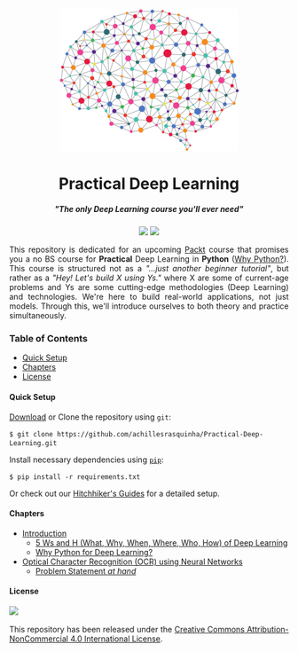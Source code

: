 <!-- Header -->
<div align="center">
    <img src=".github/logo-dl.png" height="256"/>
    <h1>Practical Deep Learning</h1>
    <h5>
        <em>
            "The only Deep Learning course you'll ever need"
        </em>
    </h5>
</div>
<!-- end Header -->

<!-- shields -->
<p align="center">
    <img
    src="https://img.shields.io/badge/Say%20Thanks-!-1EAEDB.svg">
    <img src="https://img.shields.io/badge/donate-%24-f44336.svg">
</p>
<!-- end shields -->

<p align="justify">
    This repository is dedicated for an upcoming <a href="https://www.packtpub.com">Packt</a> course that promises you a no BS course for <b>Practical</b> Deep Learning in <b>Python</b> (<a href="chapters/introduction.md#why-python-for-deep-learning">Why Python?</a>). This course is structured not as a <em>"...just another beginner tutorial"</em>, but rather as a <em>"Hey! Let's build X using Ys."</em> where X are some of current-age problems and Ys are some cutting-edge methodologies (Deep Learning) and technologies. We're here to build real-world applications, not just models. Through this, we'll introduce ourselves to both theory and practice simultaneously. 
</p>

### Table of Contents
* [Quick Setup](#quick-setup)
* [Chapters](#chapters)
* [License](#License)

#### Quick Setup
[Download](https://github.com/achillesrasquinha/Practical-Deep-Learning/archive/master.zip) or Clone the repository using `git`:
```console
$ git clone https://github.com/achillesrasquinha/Practical-Deep-Learning.git
```

Install necessary dependencies using [`pip`](https://pip.pypa.io/en/latest/installing):
```console
$ pip install -r requirements.txt
```

Or check out our [Hitchhiker's Guides]() for a detailed setup.

#### Chapters
* [Introduction](#chapters/introduction.md)
    * [5 Ws and H (What, Why, When, Where, Who, How) of Deep Learning](chapters/introduction.md)
    * [Why Python for Deep Learning?](chapters/introduction.md#why-python-for-deep-learning)
* [Optical Character Recognition (OCR) using Neural Networks](chapters/ocr-using-nn.md)
    * [Problem Statement *at hand*](chapters/ocr-using-nn.md)

#### License
<a href="http://creativecommons.org/licenses/by-nc/4.0">
    <img src="https://i.creativecommons.org/l/by-nc/4.0/88x31.png">
</a>

<p align="justify">
This repository has been released under the <a href="http://creativecommons.org/licenses/by-nc/4.0">Creative Commons Attribution-NonCommercial 4.0 International License</a>.
</p>
